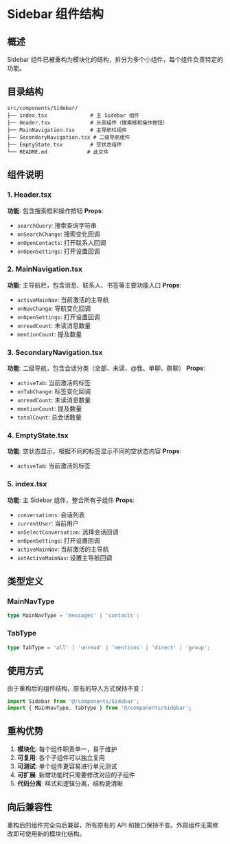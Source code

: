 # Sidebar 组件结构

## 概述
Sidebar 组件已被重构为模块化的结构，拆分为多个小组件，每个组件负责特定的功能。

## 目录结构
```
src/components/Sidebar/
├── index.tsx              # 主 Sidebar 组件
├── Header.tsx             # 头部组件（搜索框和操作按钮）
├── MainNavigation.tsx     # 主导航栏组件
├── SecondaryNavigation.tsx # 二级导航组件
├── EmptyState.tsx         # 空状态组件
└── README.md             # 此文件
```

## 组件说明

### 1. Header.tsx
**功能**: 包含搜索框和操作按钮
**Props**:
- `searchQuery`: 搜索查询字符串
- `onSearchChange`: 搜索变化回调
- `onOpenContacts`: 打开联系人回调
- `onOpenSettings`: 打开设置回调

### 2. MainNavigation.tsx
**功能**: 主导航栏，包含消息、联系人、书签等主要功能入口
**Props**:
- `activeMainNav`: 当前激活的主导航
- `onNavChange`: 导航变化回调
- `onOpenSettings`: 打开设置回调
- `unreadCount`: 未读消息数量
- `mentionCount`: 提及数量

### 3. SecondaryNavigation.tsx
**功能**: 二级导航，包含会话分类（全部、未读、@我、单聊、群聊）
**Props**:
- `activeTab`: 当前激活的标签
- `onTabChange`: 标签变化回调
- `unreadCount`: 未读消息数量
- `mentionCount`: 提及数量
- `totalCount`: 总会话数量

### 4. EmptyState.tsx
**功能**: 空状态显示，根据不同的标签显示不同的空状态内容
**Props**:
- `activeTab`: 当前激活的标签

### 5. index.tsx
**功能**: 主 Sidebar 组件，整合所有子组件
**Props**:
- `conversations`: 会话列表
- `currentUser`: 当前用户
- `onSelectConversation`: 选择会话回调
- `onOpenSettings`: 打开设置回调
- `activeMainNav`: 当前激活的主导航
- `setActiveMainNav`: 设置主导航回调

## 类型定义

### MainNavType
```typescript
type MainNavType = 'messages' | 'contacts';
```

### TabType
```typescript
type TabType = 'all' | 'unread' | 'mentions' | 'direct' | 'group';
```

## 使用方式

由于重构后的组件结构，原有的导入方式保持不变：

```typescript
import Sidebar from '@/components/Sidebar';
import { MainNavType, TabType } from '@/components/Sidebar';
```

## 重构优势

1. **模块化**: 每个组件职责单一，易于维护
2. **可复用**: 各个子组件可以独立复用
3. **可测试**: 单个组件更容易进行单元测试
4. **可扩展**: 新增功能时只需要修改对应的子组件
5. **代码分离**: 样式和逻辑分离，结构更清晰

## 向后兼容性

重构后的组件完全向后兼容，所有原有的 API 和接口保持不变。外部组件无需修改即可使用新的模块化结构。
